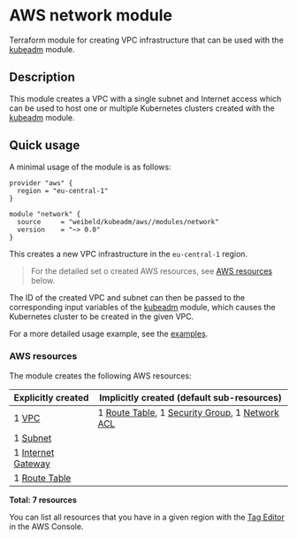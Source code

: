 # AWS network module

Terraform module for creating VPC infrastructure that can be used with the [kubeadm](https://github.com/weibeld/terraform-aws-kubeadm) module.

## Description

This module creates a VPC with a single subnet and Internet access which can be used to host one or multiple Kubernetes clusters created with the [kubeadm](https://github.com/weibeld/terraform-aws-kubeadm) module.

## Quick usage

A minimal usage of the module is as follows:

```hcl
provider "aws" {
  region = "eu-central-1"
}

module "network" {
  source     = "weibeld/kubeadm/aws//modules/network"
  version    = "~> 0.0"
}
```

This creates a new VPC infrastructure in the `eu-central-1` region.

> For the detailed set o created AWS resources, see [AWS resources](#aws-resources) below.

The ID of the created VPC and subnet can then be passed to the corresponding input variables of the [kubeadm](https://github.com/weibeld/terraform-aws-kubeadm) module, which causes the Kubernetes cluster to be created in the given VPC.

For a more detailed usage example, see the [examples](examples/ex3-cluster-in-dedicated-vpc).

### AWS resources

The module creates the following AWS resources:

| Explicitly created        | Implicitly created (default sub-resources)                          |
|---------------------------|---------------------------------------------------------------------|
| 1 [VPC][vpc]              | 1 [Route Table][rtb], 1 [Security Group][sg], 1 [Network ACL][acl]  |
| 1 [Subnet][subnet]        |                                                                     |
| 1 [Internet Gateway][igw] |                                                                     |
| 1 [Route Table][rtb]      |                                                                     |

**Total: 7 resources**

[vpc]: https://docs.aws.amazon.com/AWSEC2/latest/UserGuide/elastic-ip-addresses-eip.html
[acl]: https://docs.aws.amazon.com/vpc/latest/userguide/vpc-network-acls.html
[rtb]: https://docs.aws.amazon.com/vpc/latest/userguide/VPC_Route_Tables.html
[sg]: https://docs.aws.amazon.com/vpc/latest/userguide/VPC_SecurityGroups.html
[subnet]: https://docs.aws.amazon.com/vpc/latest/userguide/VPC_Subnets.html
[igw]: https://docs.aws.amazon.com/vpc/latest/userguide/VPC_Internet_Gateway.html

You can list all resources that you have in a given region with the [Tag Editor](https://console.aws.amazon.com/resource-groups/tag-editor) in the AWS Console.
